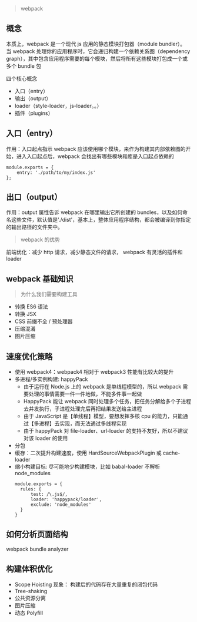 > webpack

## 概念

本质上，webpack 是一个现代 js 应用的静态模块打包器（module bundler）。
当 webpack 处理你的应用程序时，它会递归构建一个依赖关系图（dependency graph），其中包含应用程序需要的每个模块，然后将所有这些模块打包成一个或多个 bundle 包

四个核心概念

- 入口（entry）
- 输出（output）
- loader（style-loader，js-loader。。）
- 插件（plugins）

## 入口（entry）

作用：入口起点指示 webpack 应该使用哪个模块，来作为构建其内部依赖图的开始，进入入口起点后，webpack 会找出有哪些模块和库是入口起点依赖的

```
module.exports = {
    entry: './path/to/my/index.js'
};
```

## 出口（output）

作用：output 属性告诉 webpack 在哪里输出它所创建的 bundles，以及如何命名这些文件，默认值是'./dist'，基本上，整体应用程序结构，都会被编译到你指定的输出路径的文件夹中。

> webpack 的优势

前端优化：减少 http 请求，减少静态文件的请求，
webpack 有灵活的插件和 loader

## webpack 基础知识

> 为什么我们需要构建工具

- 转换 ES6 语法
- 转换 JSX
- CSS 前缀不全 / 预处理器
- 压缩混淆
- 图片压缩

## 速度优化策略

- 使用 webpack4：webpack4 相对于 webpack3 性能有比较大的提升
- 多进程/多实例构建: happyPack
  - 由于运行在 Node.js 上的 webpack 是单线程模型的，所以 webpack 需要处理的事情需要一件一件地做，不能多件事一起做
  - HappyPack 能让 webpack 同时处理多个任务，把任务分解给多个子进程去并发执行，子进程处理完后再把结果发送给主进程
  - 由于 JavaScript 是【单线程】模型，要想发挥多核 cpu 的能力，只能通过【多进程】去实现，而无法通过多线程实现
  - 由于 happyPack 对 file-loader、url-loader 的支持不友好，所以不建议对该 loader 的使用
- 分包
- 缓存：二次提升构建速度，使用 HardSourceWebpackPlugin 或 cache-loader
- 缩小构建目标: 尽可能地少构建模块，比如 babal-loader 不解析 node_modules
  ```
  module.exports = {
    rules: {
        test: /\.js$/,
        loader: 'happypack/loader',
        exclude: 'node_modules'
    }
  }
  ```

## 如何分析页面结构

webpack bundle analyzer

## 构建体积优化

- Scope Hoisting
  现象： 构建后的代码存在大量重复的闭包代码
- Tree-shaking
- 公共资源分离
- 图片压缩
- 动态 Polyfill
